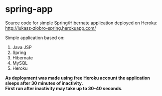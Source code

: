 # spring-app
Source code for simple Spring/Hibernate application deployed on Heroku: <br/> http://lukasz-ziobro-spring.herokuapp.com/


Simple application based on:

1. Java JSP 
2. Spring
3. Hibernate
4. MySQL
5. Heroku

**As deployment was made using free Heroku account the application sleeps after 30 minutes of inactivity.** <br/>
**First run after inactivity may take up to 30-40 seconds.**